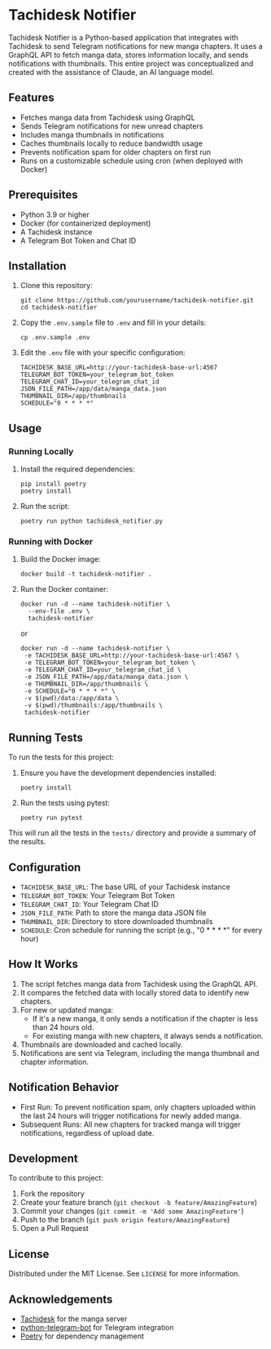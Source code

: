# Tachidesk Notifier

Tachidesk Notifier is a Python-based application that integrates with Tachidesk to send Telegram notifications for new manga chapters. It uses a GraphQL API to fetch manga data, stores information locally, and sends notifications with thumbnails. This entire project was conceptualized and created with the assistance of Claude, an AI language model.

## Features

- Fetches manga data from Tachidesk using GraphQL
- Sends Telegram notifications for new unread chapters
- Includes manga thumbnails in notifications
- Caches thumbnails locally to reduce bandwidth usage
- Prevents notification spam for older chapters on first run
- Runs on a customizable schedule using cron (when deployed with Docker)

## Prerequisites

- Python 3.9 or higher
- Docker (for containerized deployment)
- A Tachidesk instance
- A Telegram Bot Token and Chat ID

## Installation

1. Clone this repository:
   ```
   git clone https://github.com/yourusername/tachidesk-notifier.git
   cd tachidesk-notifier
   ```

2. Copy the `.env.sample` file to `.env` and fill in your details:
   ```
   cp .env.sample .env
   ```

3. Edit the `.env` file with your specific configuration:
   ```
   TACHIDESK_BASE_URL=http://your-tachidesk-base-url:4567
   TELEGRAM_BOT_TOKEN=your_telegram_bot_token
   TELEGRAM_CHAT_ID=your_telegram_chat_id
   JSON_FILE_PATH=/app/data/manga_data.json
   THUMBNAIL_DIR=/app/thumbnails
   SCHEDULE="0 * * * *"
   ```

## Usage

### Running Locally

1. Install the required dependencies:
   ```
   pip install poetry
   poetry install
   ```

2. Run the script:
   ```
   poetry run python tachidesk_notifier.py
   ```

### Running with Docker

1. Build the Docker image:
   ```
   docker build -t tachidesk-notifier .
   ```

2. Run the Docker container:
   ```
   docker run -d --name tachidesk-notifier \
     --env-file .env \
     tachidesk-notifier
   ```
   or
    ```
   docker run -d --name tachidesk-notifier \
     -e TACHIDESK_BASE_URL=http://your-tachidesk-base-url:4567 \
     -e TELEGRAM_BOT_TOKEN=your_telegram_bot_token \
     -e TELEGRAM_CHAT_ID=your_telegram_chat_id \
     -e JSON_FILE_PATH=/app/data/manga_data.json \
     -e THUMBNAIL_DIR=/app/thumbnails \
     -e SCHEDULE="0 * * * *" \
     -v $(pwd)/data:/app/data \
     -v $(pwd)/thumbnails:/app/thumbnails \
     tachidesk-notifier
   ```
## Running Tests

To run the tests for this project:

1. Ensure you have the development dependencies installed:
   ```
   poetry install
   ```

2. Run the tests using pytest:
   ```
   poetry run pytest
   ```

This will run all the tests in the `tests/` directory and provide a summary of the results.

## Configuration

- `TACHIDESK_BASE_URL`: The base URL of your Tachidesk instance
- `TELEGRAM_BOT_TOKEN`: Your Telegram Bot Token
- `TELEGRAM_CHAT_ID`: Your Telegram Chat ID
- `JSON_FILE_PATH`: Path to store the manga data JSON file
- `THUMBNAIL_DIR`: Directory to store downloaded thumbnails
- `SCHEDULE`: Cron schedule for running the script (e.g., "0 * * * *" for every hour)

## How It Works

1. The script fetches manga data from Tachidesk using the GraphQL API.
2. It compares the fetched data with locally stored data to identify new chapters.
3. For new or updated manga:
   - If it's a new manga, it only sends a notification if the chapter is less than 24 hours old.
   - For existing manga with new chapters, it always sends a notification.
4. Thumbnails are downloaded and cached locally.
5. Notifications are sent via Telegram, including the manga thumbnail and chapter information.

## Notification Behavior

- First Run: To prevent notification spam, only chapters uploaded within the last 24 hours will trigger notifications for newly added manga.
- Subsequent Runs: All new chapters for tracked manga will trigger notifications, regardless of upload date.

## Development

To contribute to this project:

1. Fork the repository
2. Create your feature branch (`git checkout -b feature/AmazingFeature`)
3. Commit your changes (`git commit -m 'Add some AmazingFeature'`)
4. Push to the branch (`git push origin feature/AmazingFeature`)
5. Open a Pull Request

## License

Distributed under the MIT License. See `LICENSE` for more information.

## Acknowledgements

- [Tachidesk](https://github.com/Suwayomi/Tachidesk-Server) for the manga server
- [python-telegram-bot](https://github.com/python-telegram-bot/python-telegram-bot) for Telegram integration
- [Poetry](https://python-poetry.org/) for dependency management